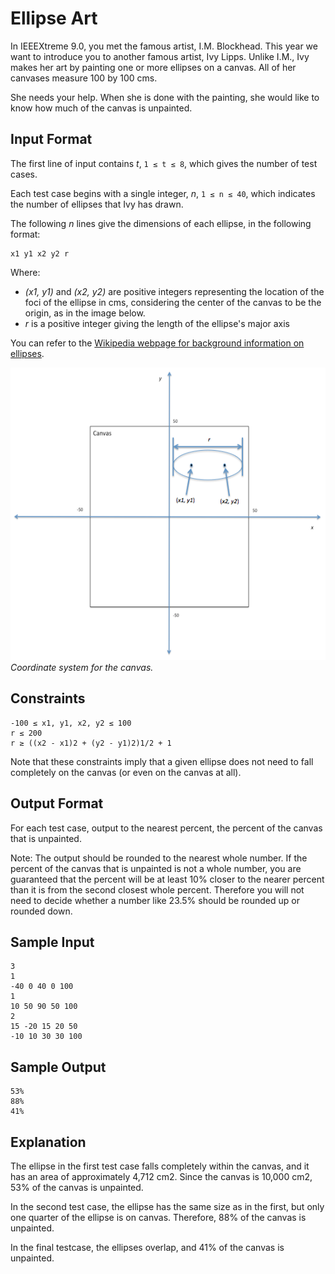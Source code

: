 # Ellipse Art
In IEEEXtreme 9.0, you met the famous artist, I.M. Blockhead. This year we want to introduce you to another famous artist, Ivy Lipps. Unlike I.M., Ivy makes her art by painting one or more ellipses on a canvas. All of her canvases measure 100 by 100 cms.

She needs your help. When she is done with the painting, she would like to know how much of the canvas is unpainted.

## Input Format
The first line of input contains *t*, `1 ≤ t ≤ 8`, which gives the number of test cases.

Each test case begins with a single integer, *n*, `1 ≤ n ≤ 40`, which indicates the number of ellipses that Ivy has drawn.

The following *n* lines give the dimensions of each ellipse, in the following format:
```
x1 y1 x2 y2 r
```

Where:
* *(x1, y1)* and *(x2, y2)* are positive integers representing the location of the foci of the ellipse in cms, considering the center of the canvas to be the origin, as in the image below.
* *r* is a positive integer giving the length of the ellipse's major axis

You can refer to the [Wikipedia webpage for background information on ellipses](https://en.wikipedia.org/wiki/Ellipse).

![chart](chart.png)
*Coordinate system for the canvas.*

## Constraints
```
-100 ≤ x1, y1, x2, y2 ≤ 100
r ≤ 200
r ≥ ((x2 - x1)2 + (y2 - y1)2)1/2 + 1
```

Note that these constraints imply that a given ellipse does not need to fall completely on the canvas (or even on the canvas at all).

## Output Format
For each test case, output to the nearest percent, the percent of the canvas that is unpainted.

Note: The output should be rounded to the nearest whole number. If the percent of the canvas that is unpainted is not a whole number, you are guaranteed that the percent will be at least 10% closer to the nearer percent than it is from the second closest whole percent. Therefore you will not need to decide whether a number like 23.5% should be rounded up or rounded down.

## Sample Input
```
3
1
-40 0 40 0 100
1
10 50 90 50 100
2
15 -20 15 20 50
-10 10 30 30 100
```

## Sample Output
```
53%
88%
41%
```

## Explanation
The ellipse in the first test case falls completely within the canvas, and it has an area of approximately 4,712 cm2. Since the canvas is 10,000 cm2, 53% of the canvas is unpainted.

In the second test case, the ellipse has the same size as in the first, but only one quarter of the ellipse is on canvas. Therefore, 88% of the canvas is unpainted.

In the final testcase, the ellipses overlap, and 41% of the canvas is unpainted.
